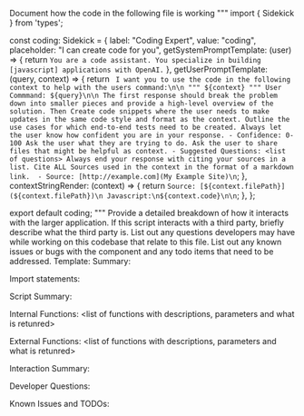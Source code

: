 Document how the code in the following file is working
"""
import { Sidekick } from 'types';

const coding: Sidekick = {
  label: "Coding Expert",
  value: "coding",
  placeholder: "I can create code for you",
  getSystemPromptTemplate: (user) => {
    return `You are a code assistant. You specialize in building [javascript] applications with OpenAI.`
  },
  getUserPromptTemplate: (query, context) => {
    return `
      I want you to use the code in the following context to help with the users command:\n\n
      """
      ${context}
      """
      User Commmand: ${query}\n\n
      The first response should break the problem down into smaller pieces and provide a high-level overview of the solution.
      Then Create code snippets where the user needs to make updates in the same code style and format as the context.
      Outline the use cases for which end-to-end tests need to be created.
      Always let the user know how confident you are in your response.
      - Confidence: 0-100
      Ask the user what they are trying to do. Ask the user to share files that might be helpful as context.
      - Suggested Questions: <list of questions>
      Always end your response with citing your sources in a list. Cite ALL Sources used in the context in the format of a markdown link. 
      - Source: [http://example.com](My Example Site)\n`;
  },
  contextStringRender: (context) => {
    return `Source: [${context.filePath}](${context.filePath})\n Javascript:\n${context.code}\n\n`;
  },
};

export default coding;
"""
Provide a detailed breakdown of how it interacts with the larger application. 
If this script interacts with a third party, briefly describe what the third party is. 
List out any questions developers may have while working on this codebase that relate to this file.
List out any known issues or bugs with the component and any todo items that need to be addressed.
Template:
Summary:
<brief overview of the file and all its major components>

Import statements:
<describe the imports and dependencies>

Script Summary:
<Summary of file>

Internal Functions:
<list of functions with descriptions, parameters and what is retunred>

External Functions:
<list of functions with descriptions, parameters and what is retunred>

Interaction Summary:
<a summary of how the file could interact with the rest of the application>

Developer Questions:
<a list of questions Developers working with this component may have the following questions when debugging>

Known Issues and TODOs:
<a list of known issues and TODOs for this file>

